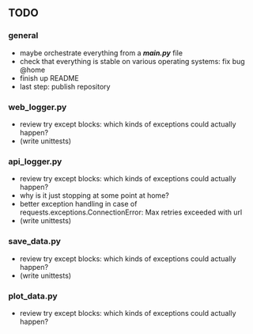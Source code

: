 ## TODO
### general
- maybe orchestrate everything from a ***main.py*** file
- check that everything is stable on various operating systems: fix bug @home
- finish up README
- last step: publish repository

### web_logger.py
- review try except blocks: which kinds of exceptions could actually happen?
- (write unittests)

### api_logger.py
- review try except blocks: which kinds of exceptions could actually happen?
- why is it just stopping at some point at home?
- better exception handling in case of requests.exceptions.ConnectionError: Max retries exceeded with url
- (write unittests)

### save_data.py
- review try except blocks: which kinds of exceptions could actually happen?
- (write unittests)

### plot_data.py
- review try except blocks: which kinds of exceptions could actually happen?